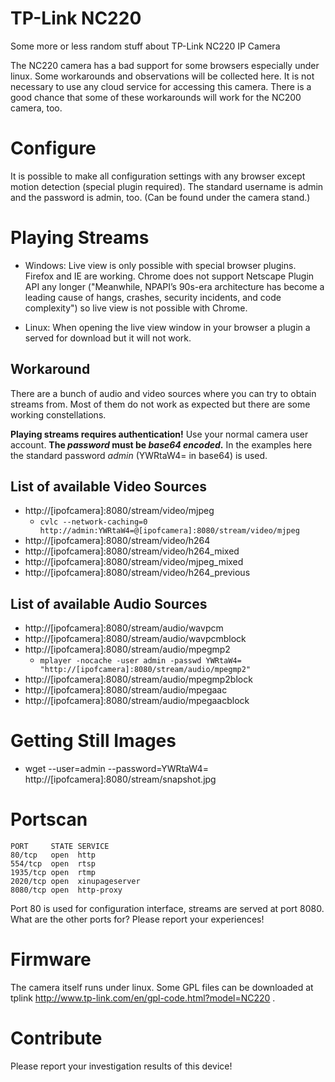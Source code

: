 # TP-Link NC220
Some more or less random stuff about TP-Link NC220 IP Camera

The NC220 camera has a bad support for some browsers especially under linux. Some workarounds and observations will be collected here. It is not necessary to use any cloud service for accessing this camera. There is a good chance that some of these workarounds will work for the NC200 camera, too.

# Configure
It is possible to make all configuration settings with any browser except motion detection (special plugin required). 
The standard username is admin and the password is admin, too. (Can be found under the camera stand.)

# Playing Streams

* Windows: Live view is only possible with special browser plugins. Firefox and IE are working. Chrome does not support Netscape Plugin API any longer ("Meanwhile, NPAPI’s 90s-era architecture has become a leading cause of hangs, crashes, security incidents, and code complexity") so live view is not possible with Chrome.

* Linux: When opening the live view window in your browser a plugin a served for download but it will not work. 

## Workaround
There are a bunch of audio and video sources where you can try to obtain streams from. Most of them do not work as expected but there are some working constellations.

**Playing streams requires authentication!** Use your normal camera user account. **The _password_ must be _base64 encoded_.** In the examples here the standard password _admin_ (YWRtaW4= in base64) is used.

## List of available Video Sources
* http://[ipofcamera]:8080/stream/video/mjpeg
  * `cvlc --network-caching=0 http://admin:YWRtaW4=@[ipofcamera]:8080/stream/video/mjpeg`
* http://[ipofcamera]:8080/stream/video/h264
* http://[ipofcamera]:8080/stream/video/h264_mixed
* http://[ipofcamera]:8080/stream/video/mjpeg_mixed
* http://[ipofcamera]:8080/stream/video/h264_previous


## List of available Audio Sources
* http://[ipofcamera]:8080/stream/audio/wavpcm
* http://[ipofcamera]:8080/stream/audio/wavpcmblock
* http://[ipofcamera]:8080/stream/audio/mpegmp2
  * `mplayer -nocache -user admin -passwd YWRtaW4= "http://[ipofcamera]:8080/stream/audio/mpegmp2"`
* http://[ipofcamera]:8080/stream/audio/mpegmp2block
* http://[ipofcamera]:8080/stream/audio/mpegaac
* http://[ipofcamera]:8080/stream/audio/mpegaacblock

# Getting Still Images
* wget --user=admin --password=YWRtaW4= http://[ipofcamera]:8080/stream/snapshot.jpg

# Portscan
```
PORT     STATE SERVICE
80/tcp   open  http
554/tcp  open  rtsp
1935/tcp open  rtmp
2020/tcp open  xinupageserver
8080/tcp open  http-proxy
```

Port 80 is used for configuration interface, streams are served at port 8080. What are the other ports for? Please report your experiences!

# Firmware
The camera itself runs under linux. Some GPL files can be downloaded at tplink http://www.tp-link.com/en/gpl-code.html?model=NC220 .

# Contribute
Please report your investigation results of this device!
